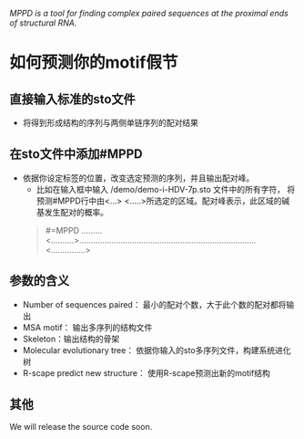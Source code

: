 *MPPD is a tool for finding complex paired sequences at the proximal ends of structural RNA.* 


# 如何预测你的motif假节


## 直接输入标准的sto文件
* 将得到形成结构的序列与两侧单链序列的配对结果


## 在sto文件中添加#MPPD
* 依据你设定标签的位置，改变选定预测的序列，并且输出配对峰。
  * 比如在输入框中输入 /demo/demo-i-HDV-7p.sto 文件中的所有字符，
  将预测#MPPD行中由<...> <.....>所选定的区域。配对峰表示，此区域的碱基发生配对的概率。
  > #=MPPD             .........<..........>.............................................................................<...............>  



## 参数的含义
* Number of sequences paired： 最小的配对个数，大于此个数的配对都将输出
* MSA motif： 输出多序列的结构文件
* Skeleton：输出结构的骨架
* Molecular evolutionary tree： 依据你输入的sto多序列文件，构建系统进化树
* R-scape predict new structure： 使用R-scape预测出新的motif结构



## 其他
We will release the source code soon.
